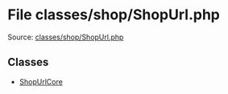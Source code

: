 File classes/shop/ShopUrl.php
=========

Source: [classes/shop/ShopUrl.php](https://github.com/PrestaShop/PrestaShop/blob/1.6.1.0/classes/shop/ShopUrl.php)


Classes
-------

* [ShopUrlCore](class.ShopUrlCore.md)

